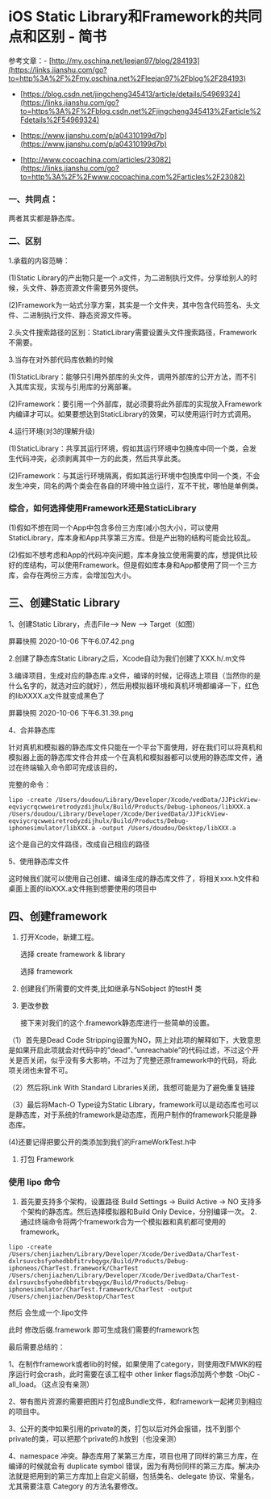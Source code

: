 # iOS Static Library和Framework的共同点和区别 - 简书

参考文章：- [http://my.oschina.net/leejan97/blog/284193](https://links.jianshu.com/go?to=http%3A%2F%2Fmy.oschina.net%2Fleejan97%2Fblog%2F284193)

- [https://blog.csdn.net/jingcheng345413/article/details/54969324](https://links.jianshu.com/go?to=https%3A%2F%2Fblog.csdn.net%2Fjingcheng345413%2Farticle%2Fdetails%2F54969324)

- [https://www.jianshu.com/p/a04310199d7b](https://www.jianshu.com/p/a04310199d7b)

- [http://www.cocoachina.com/articles/23082](https://links.jianshu.com/go?to=http%3A%2F%2Fwww.cocoachina.com%2Farticles%2F23082)

### 一、共同点：

两者其实都是静态库。

### 二、区别

1.承载的内容范畴：

(1)Static Library的产出物只是一个.a文件，为二进制执行文件。分享给别人的时候，头文件、静态资源文件需要另外提供。

(2)Framework为一站式分享方案，其实是一个文件夹，其中包含代码签名、头文件、二进制执行文件、静态资源文件等。

2.头文件搜索路径的区别：StaticLibrary需要设置头文件搜索路径，Framework不需要。

3.当存在对外部代码库依赖的时候

(1)StaticLibrary：能够只引用外部库的头文件，调用外部库的公开方法，而不引入其库实现，实现与引用库的分离部署。

(2)Framework：要引用一个外部库，就必须要将此外部库的实现放入Framework内编译才可以。如果要想达到StaticLibrary的效果，可以使用运行时方式调用。

4.运行环境(对3的理解升级)

(1)StaticLibrary：共享其运行环境，假如其运行环境中包换库中同一个类，会发生代码冲突，必须剥离其中一方的此类，然后共享此类。

(2)Framework：与其运行环境隔离，假如其运行环境中包换库中同一个类，不会发生冲突，同名的两个类会在各自的环境中独立运行，互不干扰，哪怕是单例类。

### 综合，如何选择使用Framework还是StaticLibrary

(1)假如不想在同一个App中包含多份三方库(减小包大小)，可以使用StaticLibrary，库本身和App共享第三方库。但是产出物的结构可能会比较乱。

(2)假如不想考虑和App的代码冲突问题，库本身独立使用需要的库，想提供比较好的库结构，可以使用Framework。但是假如库本身和App都使用了同一个三方库，会存在两份三方库，会增加包大小。

## 三、创建Static Library

1、创建Static Library，点击File--> New --> Target（如图）

屏幕快照 2020-10-06 下午6.07.42.png

2.创建了静态库Static Library之后，Xcode自动为我们创建了XXX.h/.m文件

3.编译项目，生成对应的静态库.a文件，编译的时候，记得选上项目（当然你的是什么名字的，就选对应的就好），然后用模拟器环境和真机环境都编译一下，红色的libXXXX.a文件就变成黑色了

屏幕快照 2020-10-06 下午6.31.39.png

4、合并静态库

针对真机和模拟器的静态库文件只能在一个平台下面使用，好在我们可以将真机和模拟器上面的静态库文件合并成一个在真机和模拟器都可以使用的静态库文件，通过在终端输入命令即可完成该目的，

完整的命令：

```
lipo -create /Users/doudou/Library/Developer/Xcode/vedData/JJPickView-eqviycrqcwweiretrodyzdijhulx/Build/Products/Debug-iphoneos/libXXX.a /Users/doudou/Library/Developer/Xcode/DerivedData/JJPickView-eqviycrqcwweiretrodyzdijhulx/Build/Products/Debug-iphonesimulator/libXXX.a -output /Users/doudou/Desktop/libXXX.a

```

这个是自己的文件路径，改成自己相应的路径

5、使用静态库文件

这时候我们就可以使用自己创建、编译生成的静态库文件了，将相关xxx.h文件和桌面上面的libXXX.a文件拖到想要使用的项目中

## 四、创建framework

1. 打开Xcode，新建工程。
    
    选择 create framework & library
    
    选择 framework
    
2. 创建我们所需要的文件类,比如继承与NSobject 的testH 类
3. 更改参数
    
    接下来对我们的这个.framework静态库进行一些简单的设置。
    

（1）首先是Dead Code Stripping设置为NO，网上对此项的解释如下，大致意思是如果开启此项就会对代码中的”dead”、”unreachable”的代码过滤，不过这个开关是否关闭，似乎没有多大影响，不过为了完整还原framework中的代码，将此项关闭也未曾不可。

（2）然后将Link With Standard Libraries关闭，我想可能是为了避免重复链接

（3）最后将Mach-O Type设为Static Library，framework可以是动态库也可以是静态库，对于系统的framework是动态库，而用户制作的framework只能是静态库。

(4)还要记得把要公开的类添加到我们的FrameWorkTest.h中

1. 打包 Framework

### 使用 lipo 命令

1. 首先要支持多个架构，设置路径 Build Settings -> Build Active -> NO 支持多个架构的静态库。然后选择模拟器和Build Only Device，分别编译一次。 2.通过终端命令将两个framework合为一个模拟器和真机都可使用的framework。

```
lipo -create  /Users/chenjiazhen/Library/Developer/Xcode/DerivedData/CharTest-dxlrsuvcbsfyohedbbfitrvbqygx/Build/Products/Debug-iphoneos/CharTest.framework/CharTest /Users/chenjiazhen/Library/Developer/Xcode/DerivedData/CharTest-dxlrsuvcbsfyohedbbfitrvbqygx/Build/Products/Debug-iphonesimulator/CharTest.framework/CharTest -output /Users/chenjiazhen/Desktop/CharTest

```

然后 会生成一个.lipo文件

此时 修改后缀.framework 即可生成我们需要的framework包

最后需要总结的：

1、在制作framework或者lib的时候，如果使用了category，则使用改FMWK的程序运行时会crash，此时需要在该工程中 other linker flags添加两个参数 -ObjC -all_load。（这点没有亲测）

2、带有图片资源的需要把图片打包成Bundle文件，和framework一起拷贝到相应的项目中。

3、公开的类中如果引用的private的类，打包以后对外会报错，找不到那个private的类，可以把那个private的.h放到（也没亲测）

4、namespace 冲突。静态库用了某第三方库，项目也用了同样的第三方库，在编译的时候就会有 duplicate symbol 错误，因为有两份同样的第三方库。解决办法就是把用到的第三方库加上自定义前缀，包括类名、delegate 协议、常量名，尤其需要注意 Category 的方法名要修改。